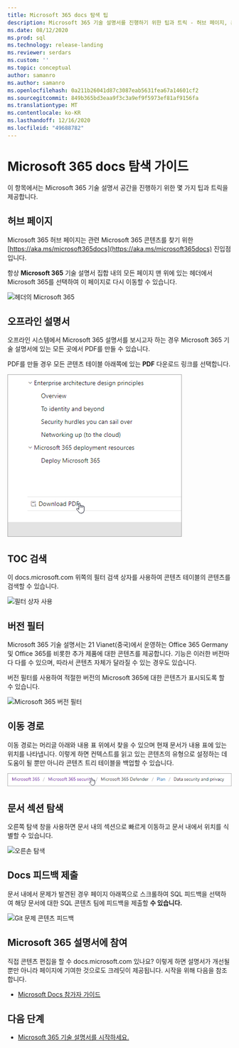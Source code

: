 ```yaml
---
title: Microsoft 365 docs 탐색 팁
description: Microsoft 365 기술 설명서를 진행하기 위한 팁과 트릭 - 허브 페이지, 콘텐츠 표, 헤더, 이동 경로 사용 방법 및 버전 필터 사용 방법에 대해 설명
ms.date: 08/12/2020
ms.prod: sql
ms.technology: release-landing
ms.reviewer: serdars
ms.custom: ''
ms.topic: conceptual
author: samanro
ms.author: samanro
ms.openlocfilehash: 0a211b26041d87c3087eab5631fea67a14601cf2
ms.sourcegitcommit: 849b365bd3eaa9f3c3a9ef9f5973ef81af9156fa
ms.translationtype: MT
ms.contentlocale: ko-KR
ms.lasthandoff: 12/16/2020
ms.locfileid: "49688782"
---
```

# <a name="microsoft-365-docs-navigation-guide"></a>Microsoft 365 docs 탐색 가이드

이 항목에서는 Microsoft 365 기술 설명서 공간을 진행하기 위한 몇 가지 팁과 트릭을 제공합니다.  

## <a name="hub-page"></a>허브 페이지

Microsoft 365 허브 페이지는 관련 Microsoft 365 콘텐츠를 찾기 위한 [https://aka.ms/microsoft365docs](https://aka.ms/microsoft365docs) 진입점입니다.

항상 **Microsoft 365** 기술 설명서 집합 내의 모든 페이지 맨 위에 있는 헤더에서 Microsoft 365를 선택하여 이 페이지로 다시 이동할 수 있습니다.

![헤더의 Microsoft 365](media/m365-header-cursor.png)

## <a name="offline-documentation"></a>오프라인 설명서

오프라인 시스템에서 Microsoft 365 설명서를 보시고자 하는 경우 Microsoft 365 기술 설명서에 있는 모든 곳에서 PDF를 만들 수 있습니다.

PDF를 만들 경우 모든 콘텐츠 테이블 아래쪽에 있는 **PDF** 다운로드 링크를 선택합니다.

![PDF 다운로드](media/m365-download-pdf-cursor.png)

## <a name="toc-search"></a>TOC 검색 
이 docs.microsoft.com 위쪽의 필터 검색 상자를 사용하여 콘텐츠 테이블의 콘텐츠를 검색할 수 있습니다.

![필터 상자 사용](media/m365-filter-by-title.png)

## <a name="version-filter"></a>버전 필터
Microsoft 365 기술 설명서는 21 Vianet(중국)에서 운영하는 Office 365 Germany 및 Office 365를 비롯한 추가 제품에 대한 콘텐츠를 제공합니다. 기능은 이러한 버전마다 다를 수 있으며, 따라서 콘텐츠 자체가 달라질 수 있는 경우도 있습니다.

버전 필터를 사용하여 적절한 버전의 Microsoft 365에 대한 콘텐츠가 표시되도록 할 수 있습니다.

![Microsoft 365 버전 필터](media/m365-version-filter.png)

## <a name="breadcrumbs"></a>이동 경로

이동 경로는 머리글 아래와 내용 표 위에서 찾을 수 있으며 현재 문서가 내용 표에 있는 위치를 나타냅니다.  이렇게 하면 컨텍스트를 읽고 있는 콘텐츠의 유형으로 설정하는 데 도움이 될 뿐만 아니라 콘텐츠 트리 테이블을 백업할 수 있습니다.

![Microsoft 365 이동 경로](media/m365-breadcrumb.png)

## <a name="article-section-navigation"></a>문서 섹션 탐색

오른쪽 탐색 창을 사용하면 문서 내의 섹션으로 빠르게 이동하고 문서 내에서 위치를 식별할 수 있습니다.  

![오른손 탐색](media/m365-article-sections.png)

## <a name="submit-docs-feedback"></a>Docs 피드백 제출

문서 내에서 문제가 발견된 경우 페이지 아래쪽으로 스크롤하여 SQL 피드백을 선택하여 해당 문서에 대한 SQL 콘텐츠 팀에 피드백을 제출할 **수 있습니다.**

![Git 문제 콘텐츠 피드백](media/m365-article-feedback.png)

## <a name="contribute-to-microsoft-365-documentation"></a>Microsoft 365 설명서에 참여

직접 콘텐츠 편집을 할 수 docs.microsoft.com 있나요? 이렇게 하면 설명서가 개선될 뿐만 아니라 페이지에 기여한 것으로도 크레딧이 제공됩니다. 시작을 위해 다음을 참조합니다.

- [Microsoft Docs 참가자 가이드](https://docs.microsoft.com/contribute/)

## <a name="next-steps"></a>다음 단계

- [Microsoft 365 기술 설명서를 시작하세요.](index.yml)
